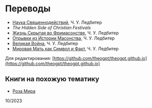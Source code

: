 # Переводы

- [Наука Священнодействий](science-of-sacraments/index.md), Ч. У. Ледбитер
- _The Hidden Side of Christian Festivals_
- [Жизнь Скрытая во Фримасонстве](hidden-life-in-freemasonry/index.md), Ч. У. Ледбитер
- [Отрывки из Истории Масонства](glimpses-of-masonic-history/index.md), Ч. У. Ледбитер
- [Великая Война](the-great-war/index.md), Ч. У. Ледбитер
- [Мировая Мать как Символ и Факт](world-mother/index.md), Ч. У. Ледбитер

Для редактирования: [https://github.com/theogpt/theogpt.github.io](https://github.com/theogpt/theogpt.github.io)

## Книги на похожую тематику

- [Роза Мира](http://rozamira.org/rm/htm)

10/2023
